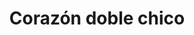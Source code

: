 ---
title: Corazón doble chico
date: 
draft: false

# descripcion
description : Corazón doble chico

materials: Plata 925

color: Plateado

dimensions: 1,8cm 

code: 02-13-0114

type: "Dijes"

categories: []

price: $2.170,00

# Images
# first image will be shown in the product page
images:
  # - image: "images/path_to_image"
  # La ubicacion de las imagenes es imagenes/Dijes/Dijes.Microcubic/02-13-0114-corazon-doble-chico
  - image: "./images/dijes/microcubic/02-13-0114-corazon-doble-chico_a.JPG"
  - image: "./images/dijes/microcubic/02-13-0114-corazon-doble-chico_b.JPG"
---